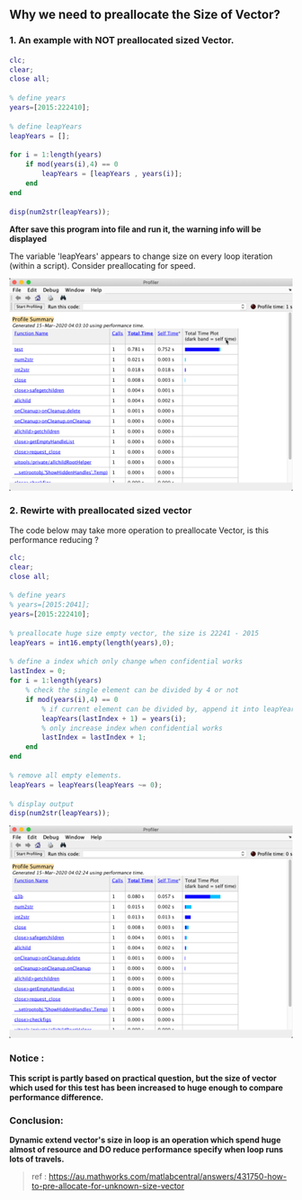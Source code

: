 ## Why we need to preallocate the Size of Vector?

### 1. An example with NOT preallocated sized Vector.

```matlab
clc;
clear;
close all;

% define years
years=[2015:222410];

% define leapYears
leapYears = [];

for i = 1:length(years)
    if mod(years(i),4) == 0
        leapYears = [leapYears , years(i)];
    end
end

disp(num2str(leapYears));
```

**After save this program into file and run it, the warning info will be displayed**

The variable 'leapYears' appears to change size on every loop iteration (within a script). Consider preallocating for speed.



![image-20200315040357552](image/image-20200315040357552.png)

### 2. Rewirte with preallocated sized vector 

The code below may take more operation to preallocate Vector, is this performance reducing ?

```matlab
clc;
clear;
close all;

% define years
% years=[2015:2041];
years=[2015:222410];

% preallocate huge size empty vector, the size is 22241 - 2015
leapYears = int16.empty(length(years),0);

% define a index which only change when confidential works
lastIndex = 0;
for i = 1:length(years)
    % check the single element can be divided by 4 or not
    if mod(years(i),4) == 0
        % if current element can be divided by, append it into leapYears vector.
        leapYears(lastIndex + 1) = years(i);
        % only increase index when confidential works
        lastIndex = lastIndex + 1;
    end
end

% remove all empty elements.
leapYears = leapYears(leapYears ~= 0);

% display output 
disp(num2str(leapYears));

```



![image-20200315040412061](image/image-20200315040412061.png)

### Notice : 

**This script is partly based on practical question, but the size of vector which used for this test has been increased to huge enough to compare performance difference.** 

### Conclusion: 

**Dynamic extend vector's size in loop is an operation which spend huge almost of resource and DO reduce performance specify when loop runs lots of travels.**

> ref : https://au.mathworks.com/matlabcentral/answers/431750-how-to-pre-allocate-for-unknown-size-vector